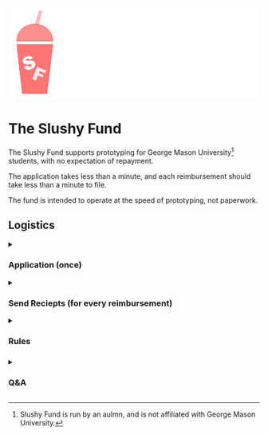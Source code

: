 ![Slushy Fund gas-station drink container logo](slushy.png)
# The Slushy Fund
The Slushy Fund supports prototyping for George Mason University[^1] students, with no expectation of repayment.

The application takes less than a minute, and each reimbursement should take less than a minute to file. 

The fund is intended to operate at the speed of prototyping, not paperwork. 

## Logistics

<details>
<summary><h3>Application (once)</h3></summary>
Via [LinkedIn DM to Dhruv](https://www.linkedin.com/in/dgramop/), explain:
- What are you building?
- Why are you building it?
- Send a picture of your progress so far (even if its just a napkin sketch)

Just add me on LinkedIn and DM me your responses. You can also reach out - I'm in the University Scholars discord and the MIX discord.

If I have more questions, I'll follow up on a LinkedIn DM. It shouldn't take more than 30 seconds to apply.

I'm setting aside a total of $2,000 for all applicants combined, for the 2025-2026 academic year. Not much, but we'll see how far we can stretch it!
</details>

<details>
<summary><h3>Send Reciepts (for every reimbursement)</h3></summary>
Every purchase must be backed by a reciept you send me over LinkedIn, which I will then reimburse.

You can apply for particular purchase in advance. This way we can set aside the money + let you know that you expense is good.

You can also do cowboy reimbursements (where you buy the thing and then submit the reciept instead of asking in advance), but there's a risk I'll say no, run out of money, or change the rules.

Usual disclaimer that I reserve the right to say to no for any reason or no reason at all. Or to cut you off if you're burning cash too fast without sharing your progress (even if its back-to-back failures)!
</details>

<details>
<summary><h3>Rules<h3></summary>
### No academic projects (classwork or funded research)
Things you're "required" to build (for class, for work, or for your thesis) can be cool, but that's not what this fund is for.
There are tons of grants and funds already in place for this.

This money is intended to fund passion projects.

### You still own everything
You own your intellectual property, and you own the stuff you bought (even after I reimburse it).

However, you grant me a license to share the photos of your work, descriptions of your project etc. This is so I can build a case for this sort of "ad-hoc" funding
</details>

[^1]: Slushy Fund is run by an aulmn, and is not affiliated with George Mason University.

<details>
<summary><h3>Q&A</h3></summary>

## What are some examples of things I can use this for?
- Printer filament, and other supplies
- Items used and consumed in the development of your project (microcontrollers, sensors, fasteners, modules etc.)

Please use this money in good-faith towards actually achieving your project. This fund has few rules - let's try to keep it that way!


## Why am I doing this?
In the grand scheme of alumni contributions, my $2,000 is a rounding error.

There are many good reasons to contribute straight to the university. There is no mechanism I'm aware of that directly disperses funds to students in a way that keeps up with the speed of prototyping.

It probably won't last all year.

I'm not sure I'm going to do this again next year, let's see how this one goes! 

## What about the Student Funding Board (SFB)? Aren't they unable to actually spend all their money?
GMU's existing Student Fund is "underallocated", but still denies most legitimate prototyping-related requests, largely due to tracability of parts.

Their contrived process requires RSO's to fill out multi-page rubrics, take mandatory online trainings, review [50-slide presentations](https://si.gmu.edu/wp-content/uploads/2018/03/FM-1-5-presentation-2017-2018_January-2018-Version.pdf), and wait several weeks only to recieve a denial.

Whether by design or by circumstance, the SFB is unable to effectively fund hardware STEM projects that RSOs come together to build.

I want to bring a culture of saying "yes" to non-academic STEM project funding in the MIX.

It should't take weeks to request a $50 reimbursement and signatures from the entire GMU finance deparment for a legimiate request for microcontrollers to be denied.

De-minimis purchases of parts used-and-consumed by a project should not require on-campus inventory presence.

## Why the whole reimbursement thing?
If I give out a block grant, I can't reallocate that money to another project (if, for example, the recipient(s) loses interest in their project and no longer needs parts)

## Whose money is this?
I get it, most funds are named after dead people that did great things. I am neither dead, nor have I done anything all that great.
I have no plans to be dead, but some constraints are hard to design around.

I was in the class of 2024, where I got a major in computer science and jetissoned my second math major to get into industry.

I was a teaching assistant (TA) for CS department. After almost unionizing the TA's because our $10/hr stipend was left unpaid nearly for over 3 months, I left this job with some of my friends to start https://passcs.io.

<details>
<summary>How I lost faith in back-office payroll/finance types at GMU</summary>
I earned my despise for back-office bean-counters after the following conversation with payroll:

| | |
| -- | -- |
| Me | "Yes, I know you said it's the computer science department that hasn't done their paperwork. The last time I called them, they said they've done the paperwork and you haven't processed it. We've tried waiting weeks, we've tried waiting months. So who do I belive" | 
| Payroll | "Well I can't do anything until they send us their paperwork" | 
| Me | "Can you follow up with them and ask them for their paperwork? There's more than a dozen of us that haven't been paid yet" | 
| Payroll | "I'm not sure, they would have to send us paperwork" | 
| Me | "Is the problem that you don't know who to contact? I can put you in touch with the right people in CS department" | 
| Payroll | "We're just going to have to wait for CS department to send us their paperwork" | 
| Me | "It's not clear that they even know they owe you paperwork. Can /you/ contact them" | 
| Payroll | "It's not my job" | 
| Me | "We could really use an advocate here to see this through. There a lot of people that haven't been paid yet. Will you be our advocate?" | 
| Payroll | "... Sorry that's just not my job" | 
| Me | "I figured. So I'm actually in Finley lot next to the USPS mail dropbox" | 
| Payroll | "..." |
| Me | "In my hand I've got filled copies of the wage complaint form adressed to the Virginia Department of Labor and Industry from 6 of the TA's that haven't been paid yet, along with my own" |
| Me | "It sounds like payroll is having some resourcing problems - maybe you're understaffed if you can't do your job? A Department of Labor and Industry investigation may help your head of payroll (name drop) mobilize more resources for your department" |
| Payroll | "Alight, just hang on. Let me talk to my boss and get in touch with CS department. I'll make sure you hear back by the end of the week" |

When payroll/fund administrators are so far separated from the day-to-day affairs of the University, and don't care to take ownership for their results, you end up with an ineffective high-overhead system.

In the case of SFB, there isn't even a hard legal obligation to dispurse funds. This is why I don't feel that my tiny allocation is redundant.

If anybody cares to figure out how to change this, I'm all ears. Too late for me, maybe not for a future class?
</details>

While I was a resident advisor, I got to watch the de-facto organizer of my floor rally his neighbors to build various applied engineering projects, including a fixed-wing UAS.

The following semester, after I moved to San Francisco for tech work, I had the privilege of seeing those same residents at [Open Sauce](https://opensauce.com/), where they presented their work.
</details>

